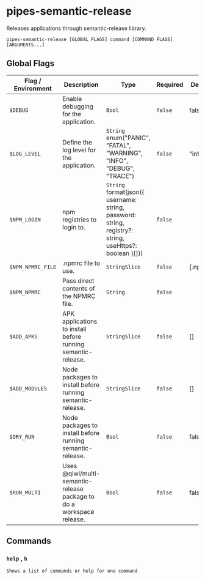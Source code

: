 # pipes-semantic-release

Releases applications through semantic-release library.

`pipes-semantic-release [GLOBAL FLAGS] command [COMMAND FLAGS] [ARGUMENTS...]`

## Global Flags

| Flag / Environment |  Description   |  Type    | Required | Default |
|---------------- | --------------- | --------------- |  --------------- |  --------------- |
| `$DEBUG` | Enable debugging for the application. | `Bool` | `false` | false |
| `$LOG_LEVEL` | Define the log level for the application.  | `String`<br/>enum(&#34;PANIC&#34;, &#34;FATAL&#34;, &#34;WARNING&#34;, &#34;INFO&#34;, &#34;DEBUG&#34;, &#34;TRACE&#34;) | `false` | &#34;info&#34; |
| `$NPM_LOGIN` | npm registries to login to.  | `String`<br/>format(json({ username: string, password: string, registry?: string, useHttps?: boolean }[])) | `false` |  |
| `$NPM_NPMRC_FILE` | .npmrc file to use. | `StringSlice` | `false` | [.npmrc] |
| `$NPM_NPMRC` | Pass direct contents of the NPMRC file. | `String` | `false` |  |
| `$ADD_APKS` | APK applications to install before running semantic-release. | `StringSlice` | `false` | [] |
| `$ADD_MODULES` | Node packages to install before running semantic-release. | `StringSlice` | `false` | [] |
| `$DRY_RUN` | Node packages to install before running semantic-release. | `Bool` | `false` | false |
| `$RUN_MULTI` | Uses @qiwi/multi-semantic-release package to do a workspace release. | `Bool` | `false` | false |

## Commands

### `help` , `h`

`Shows a list of commands or help for one command`
